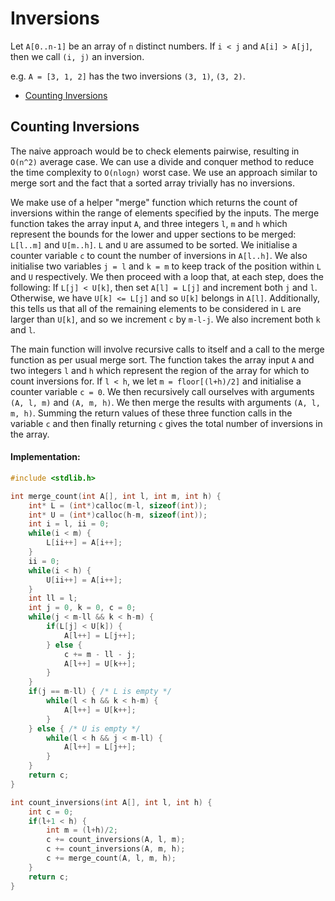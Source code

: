 # Inversions

Let `A[0..n-1]` be an array of `n` distinct numbers. If `i < j` and `A[i] > A[j]`, then we call `(i, j)` an inversion.

e.g. `A = [3, 1, 2]` has the two inversions `(3, 1)`, `(3, 2)`.

- [Counting Inversions](#counting-inversions)

## Counting Inversions <a name="counting-inversions"></a>

The naive approach would be to check elements pairwise, resulting in `O(n^2)` average case. We can use a divide and conquer method to reduce the time complexity to `O(nlogn)` worst case. We use an approach similar to merge sort and the fact that a sorted array trivially has no inversions.

We make use of a helper "merge" function which returns the count of inversions within the range of elements specified by the inputs. The merge function takes the array input `A`, and three integers `l`, `m` and `h` which represent the bounds for the lower and upper sections to be merged: `L[l..m]` and `U[m..h]`. `L` and `U` are assumed to be sorted. We initialise a counter variable `c` to count the number of inversions in `A[l..h]`. We also initialise two variables `j = l` and `k = m` to keep track of the position within `L` and `U` respectively. We then proceed with a loop that, at each step, does the following: If `L[j] < U[k]`, then set `A[l] = L[j]` and increment both `j` and `l`. Otherwise, we have `U[k] <= L[j]` and so `U[k]` belongs in `A[l]`. Additionally, this tells us that all of the remaining elements to be considered in `L` are larger than `U[k]`, and so we increment `c` by `m-l-j`. We also increment both `k` and `l`.

The main function will involve recursive calls to itself and a call to the merge function as per usual merge sort. The function takes the array input `A` and two integers `l` and `h` which represent the region of the array for which to count inversions for. If `l < h`, we let `m = floor[(l+h)/2]` and initialise a counter variable `c = 0`. We then recursively call ourselves with arguments `(A, l, m)` and `(A, m, h)`. We then merge the results with arguments `(A, l, m, h)`. Summing the return values of these three function calls in the variable `c` and then finally returning `c` gives the total number of inversions in the array.

#### Implementation:

```C
#include <stdlib.h>

int merge_count(int A[], int l, int m, int h) {
    int* L = (int*)calloc(m-l, sizeof(int));
    int* U = (int*)calloc(h-m, sizeof(int));
    int i = l, ii = 0;
    while(i < m) {
        L[ii++] = A[i++];
    }
    ii = 0;
    while(i < h) {
        U[ii++] = A[i++];
    }
    int ll = l;
    int j = 0, k = 0, c = 0;
    while(j < m-ll && k < h-m) {
        if(L[j] < U[k]) {
            A[l++] = L[j++];
        } else {
            c += m - ll - j;
            A[l++] = U[k++];
        }
    }
    if(j == m-ll) { /* L is empty */
        while(l < h && k < h-m) {
            A[l++] = U[k++];
        }
    } else { /* U is empty */
        while(l < h && j < m-ll) {
            A[l++] = L[j++];
        }
    }
    return c;
}

int count_inversions(int A[], int l, int h) {
    int c = 0;
    if(l+1 < h) {
        int m = (l+h)/2;
        c += count_inversions(A, l, m);
        c += count_inversions(A, m, h);
        c += merge_count(A, l, m, h);
    }
    return c;
}
```

